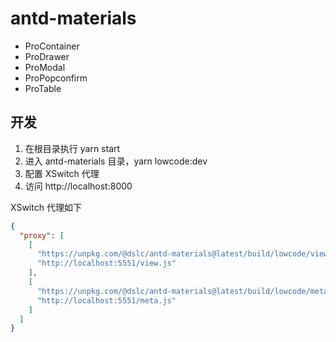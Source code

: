 # antd-materials

- ProContainer
- ProDrawer
- ProModal
- ProPopconfirm
- ProTable

## 开发

1. 在根目录执行 yarn start
2. 进入 antd-materials 目录，yarn lowcode:dev
3. 配置 XSwitch 代理
4. 访问 http://localhost:8000

XSwitch 代理如下

```json
{
  "proxy": [
    [
      "https://unpkg.com/@dslc/antd-materials@latest/build/lowcode/view.js",
      "http://localhost:5551/view.js"
    ],
    [
      "https://unpkg.com/@dslc/antd-materials@latest/build/lowcode/meta.js",
      "http://localhost:5551/meta.js"
    ]
  ]
}
```
